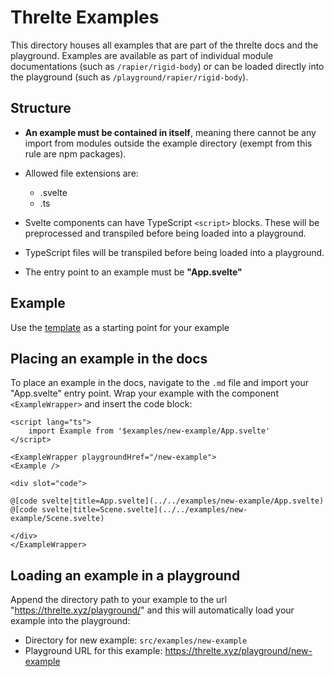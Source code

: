 # Threlte Examples

This directory houses all examples that are part of the threlte docs and the playground. Examples are available as part of individual module documentations (such as `/rapier/rigid-body`) or can be loaded directly into the playground (such as `/playground/rapier/rigid-body`).

## Structure

- **An example must be contained in itself**, meaning there cannot be any import from modules outside the example directory (exempt from this rule are npm packages).

- Allowed file extensions are:
	- .svelte
	- .ts

- Svelte components can have TypeScript `<script>` blocks. These will be preprocessed and transpiled before being loaded into a playground.

- TypeScript files will be transpiled before being loaded into a playground.

- The entry point to an example must be **"App.svelte"**

## Example

Use the [template](./template) as a starting point for your example

## Placing an example in the docs

To place an example in the docs, navigate to the `.md` file and import your "App.svelte" entry point. Wrap your example with the component `<ExampleWrapper>` and insert the code block:

```svelte
<script lang="ts">
	import Example from '$examples/new-example/App.svelte'
</script>

<ExampleWrapper playgroundHref="/new-example">
<Example />

<div slot="code">

@[code svelte|title=App.svelte](../../examples/new-example/App.svelte)
@[code svelte|title=Scene.svelte](../../examples/new-example/Scene.svelte)

</div>
</ExampleWrapper>
```

## Loading an example in a playground

Append the directory path to your example to the url "https://threlte.xyz/playground/" and this will automatically load your example into the playground:

- Directory for new example: `src/examples/new-example`
- Playground URL for this example: https://threlte.xyz/playground/new-example
